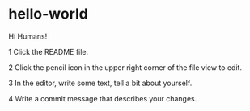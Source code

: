 # hello-world

Hi Humans!

1 Click the README file.

2 Click the pencil icon in the upper right corner of the file view to edit.

3 In the editor, write some text, tell a bit about yourself.

4 Write a commit message that describes your changes.


